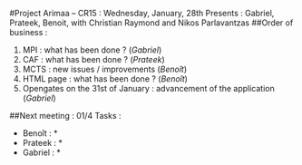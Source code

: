 ﻿#Project Arimaa – CR15 : Wednesday, January, 28th
Presents : Gabriel, Prateek, Benoit, with Christian Raymond and Nikos Parlavantzas
##Order of business :
1. MPI : what has been done ? (*Gabriel*)
2. CAF : what has been done ? (*Prateek*)
3. MCTS : new issues / improvements (*Benoît*)
6. HTML page : what has been done ? (*Benoît*)
4. Opengates on the 31st of January : advancement of the application (*Gabriel*)


##Next meeting : 01/4
Tasks :
- Benoît :
  * 
- Prateek :
  * 
- Gabriel :
  * 
